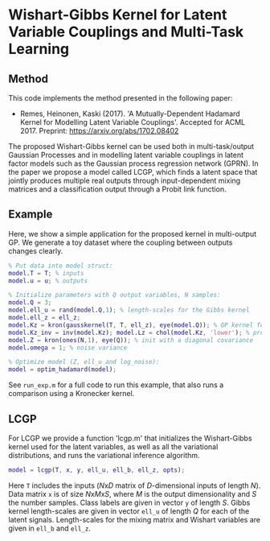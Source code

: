 # Wishart-Gibbs Kernel for Latent Variable Couplings and Multi-Task Learning

## Method

This code implements the method presented in the following paper:

 * Remes, Heinonen, Kaski (2017). 'A Mutually-Dependent Hadamard Kernel for Modelling Latent Variable Couplings'. Accepted for ACML 2017. Preprint: https://arxiv.org/abs/1702.08402

The proposed Wishart-Gibbs kernel can be used both in multi-task/output Gaussian Processes and in modelling latent variable couplings in latent factor models such as the Gaussian process regression network (GPRN). In the paper we propose a model called LCGP, which finds a latent space that jointly produces multiple real outputs through input-dependent mixing matrices and a classification output through a Probit link function.

## Example

Here, we show a simple application for the proposed kernel in multi-output GP. We generate a toy dataset where the coupling between outputs changes clearly.

```matlab
% Put data into model struct:
model.T = T; % inputs
model.u = u; % outputs

% Initialize parameters with Q output variables, N samples:
model.Q = 3;
model.ell_u = rand(model.Q,1); % length-scales for the Gibbs kernel
model.ell_z = ell_z;
model.Kz = kron(gausskernel(T, T, ell_z), eye(model.Q)); % GP kernel for Wishart variables Z
model.Kz_inv = inv(model.Kz); model.Lz = chol(model.Kz, 'lower'); % pre-compute these
model.Z = kron(ones(N,1), eye(Q)); % init with a diagonal covariance
model.omega = 1; % noise variance

% Optimize model (Z, ell_u and log_noise):
model = optim_hadamard(model); 
```

See `run_exp.m` for a full code to run this example, that also runs a comparison using a Kronecker kernel.

## LCGP

For LCGP we provide a function 'lcgp.m' that initializes the Wishart-Gibbs kernel used for the latent variables, as well as all the variational distributions, and runs the variational inference algorithm.

```matlab
model = lcgp(T, x, y, ell_u, ell_b, ell_z, opts);
```

Here `T` includes the inputs (*N*x*D* matrix of *D*-dimensional inputs of length *N*). Data matrix `x` is of size *N*x*M*x*S*, where *M* is the output dimensionality and *S* the number samples. Class labels are given in vector `y` of length *S*. Gibbs kernel length-scales are given in vector `ell_u` of length *Q* for each of the latent signals. Length-scales for the mixing matrix and Wishart variables are given in `ell_b` and `ell_z`.
